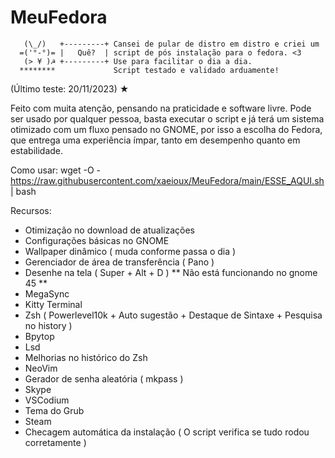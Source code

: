 # MeuFedora

~~~~~~~~~~~~~~~~~~~~~~~~~~~~~~~~~~~~~~~~~~~~~~~~~~~~~~~~~~~~~~~~~~~~~~~~~~~
   (\_/)   +---------+ Cansei de pular de distro em distro e criei um
  =('°-°)= |   Quê?  | script de pós instalação para o fedora. <3      
   (> ¥ )☭ +---------+ Use para facilitar o dia a dia. 
  ********             Script testado e validado arduamente! 
~~~~~~~~~~~~~~~~~~~~~~~~~~~~~~~~~~~~~~~~~~~~~~~~~~~~~~~~~~~~~~~~~~~~~~~~~~~

(Último teste: 20/11/2023) ★ 
  
Feito com muita atenção, pensando na praticidade e software livre.
Pode ser usado por qualquer pessoa, basta executar o script e já terá um sistema otimizado
com um fluxo pensado no GNOME, por isso a escolha do Fedora, que entrega uma experiência ímpar,
tanto em desempenho quanto em estabilidade. 

Como usar:
wget -O - https://raw.githubusercontent.com/xaeioux/MeuFedora/main/ESSE_AQUI.sh | bash


Recursos:
* Otimização no download de atualizações
* Configurações básicas no GNOME
* Wallpaper dinâmico ( muda conforme passa o dia )
* Gerenciador de área de transferência ( Pano )
* Desenhe na tela ( Super + Alt + D ) ** Não está funcionando no gnome 45 **
* MegaSync
* Kitty Terminal
* Zsh ( Powerlevel10k + Auto sugestão + Destaque de Sintaxe + Pesquisa no history )
* Bpytop
* Lsd
* Melhorias no histórico do Zsh
* NeoVim
* Gerador de senha aleatória ( mkpass )
* Skype
* VSCodium
* Tema do Grub
* Steam
* Checagem automática da instalação ( O script verifica se tudo rodou corretamente ) 

